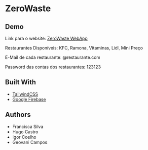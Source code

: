 # ZeroWaste

## Demo

Link para o website: [ZeroWaste WebApp](https://zero-waste-chi.vercel.app/)


Restaurantes Disponíveis: KFC, Ramona, Vitaminas, Lidl, Mini Preço

E-Mail de cada restaurante: <NOME DO RESTAURANTE>@restaurante.com

Password das contas dos restaurantes: 123123


## Built With

- [TailwindCSS](https://tailwindcss.com/)
- [Google Firebase](https://firebase.google.com/)

## Authors

- Francisca Silva
- Hugo Castro
- Igor Coelho
- Geovani Campos